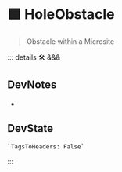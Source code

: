# 🟩  <eko>HoleObstacle</eko>

> Obstacle within a Microsite

::: details 🛠 <dev>&&&</dev>

## DevNotes

-

## DevState

```py
`TagsToHeaders: False`
```

:::
